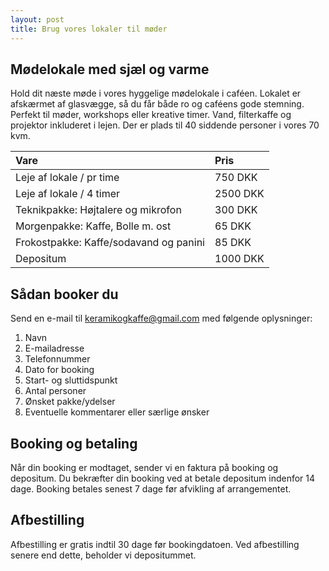 ```yaml
---
layout: post
title: Brug vores lokaler til møder
---
```


## Mødelokale med sjæl og varme
Hold dit næste møde i vores hyggelige mødelokale i caféen. Lokalet er afskærmet af glasvægge, så du får både ro og caféens gode stemning. Perfekt til møder, workshops eller kreative timer. 
Vand, filterkaffe og projektor inkluderet i lejen. Der er plads til 40 siddende personer i vores 70 kvm.
 
| Vare                                   | Pris              |
| :------------------------------------- | :---------------- |
| Leje af lokale / pr time               | 750 DKK     |
| Leje af lokale / 4 timer    |  2500 DKK |
| Teknikpakke: Højtalere og mikrofon     | 300 DKK           |
| Morgenpakke: Kaffe, Bolle m. ost       | 65 DKK            |
| Frokostpakke: Kaffe/sodavand og panini | 85 DKK            |
| Depositum                           | 1000 DKK |


## Sådan booker du

Send en e-mail til [keramikogkaffe@gmail.com](mailto:keramikogkaffe@gmail.com) med følgende oplysninger:

1. Navn
2. E-mailadresse
3. Telefonnummer
4. Dato for booking
5. Start- og sluttidspunkt
6. Antal personer
7. Ønsket pakke/ydelser
8. Eventuelle kommentarer eller særlige ønsker
 
## Booking og betaling
Når din booking er modtaget, sender vi en faktura på booking og depositum.
Du bekræfter din booking ved at betale depositum indenfor 14 dage.
Booking betales senest 7 dage før afvikling af arrangementet.
 
## Afbestilling
Afbestilling er gratis indtil 30 dage før bookingdatoen. Ved afbestilling senere end dette, beholder vi depositummet.
 

